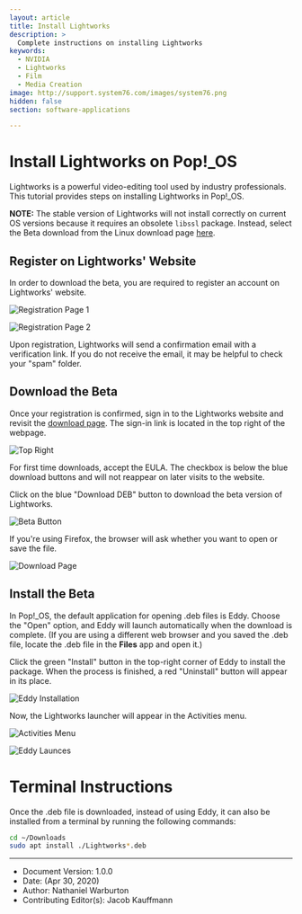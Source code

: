 ```yaml
---
layout: article
title: Install Lightworks
description: >
  Complete instructions on installing Lightworks
keywords:
  - NVIDIA
  - Lightworks
  - Film
  - Media Creation
image: http://support.system76.com/images/system76.png
hidden: false
section: software-applications

---
```


# Install Lightworks on Pop!\_OS

Lightworks is a powerful video-editing tool used by industry professionals. This tutorial provides steps on installing Lightworks in Pop!\_OS.

**NOTE:** The stable version of Lightworks will not install correctly on current OS versions because it requires an obsolete ```libssl``` package. Instead, select the Beta download from the Linux download page [here](https://www.lwks.com/get-linux).

## Register on Lightworks' Website

In order to download the beta, you are required to register an account on Lightworks' website.

![Registration Page 1](/images/lightworks/lightworks-registration-page-1.png)

![Registration Page 2](/images/lightworks/lightworks-registration-page-2.png)

Upon registration, Lightworks will send a confirmation email with a verification link. If you do not receive the email, it may be helpful to check your "spam" folder.

## Download the Beta

Once your registration is confirmed, sign in to the Lightworks website and revisit the [download page](https://www.lwks.com/get-linux). The sign-in link is located in the top right of the webpage.

![Top Right](/images/lightworks/lightworks-top-right.png)

For first time downloads, accept the EULA. The checkbox is below the blue download buttons and will not reappear on later visits to the website.

Click on the blue "Download DEB" button to download the beta version of Lightworks.

![Beta Button](/images/lightworks/lightworks-beta-download-button.png)

If you're using Firefox, the browser will ask whether you want to open or save the file.

![Download Page](/images/lightworks/lightworks-beta-downnload-with-eddy.png)

## Install the Beta

In Pop!\_OS, the default application for opening .deb files is Eddy. Choose the "Open" option, and Eddy will launch automatically when the download is complete. (If you are using a different web browser and you saved the .deb file, locate the .deb file in the **Files** app and open it.)

Click the green "Install" button in the top-right corner of Eddy to install the package. When the process is finished, a red "Uninstall" button will appear in its place.

![Eddy Installation](/images/lightworks/lightworks-eddy-2.png)

Now, the Lightworks launcher will appear in the Activities menu.

![Activities Menu](/images/lightworks/lightworks-activities-menu.png)

![Eddy Launces](/images/lightworks/lightworks-installed.png)

# Terminal Instructions

Once the .deb file is downloaded, instead of using Eddy, it can also be installed from a terminal by running the following commands:

```bash
cd ~/Downloads
sudo apt install ./Lightworks*.deb
```

---

- Document Version: 1.0.0
- Date: (Apr 30, 2020)
- Author: Nathaniel Warburton
- Contributing Editor(s): Jacob Kauffmann